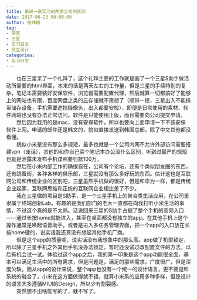 ```yaml
---
title: 来说一说实习的两家公司的区别
date: 2017-06-23 00:00:00
author: 徐炜楠
tag: 
- 随笔
- 三星
- 实习日志
- 交互设计
categories: 
- 实习日志
---
```

<p>　　也在三星呆了一个礼拜了，这个礼拜主要的工作就是画了一个三星S助手做活动所需要的html界面，本来的话是两天左右的工作量，但是三星的手续特别的复杂，笔记本需要装好安保软件，浏览器需要配置代理，然后就算一切都搞好了能够上的网站也有限，百度网盘之类的云存储就不用想了（顺带一提，三星出入不能携带储存设备，手机需要遮挡摄像头，出入都要安检），即便是日常使用的素材、软件网站也没有办法正常访问。软件是只能使用正版，而且需要向公司提交申请。<br>　　然后因为我用的是mac，没有安保软件，所以也要向上面申请一下不装安保软件上网。申请的邮件还是韩文的，貌似直接发送到韩国总部，除了中文其他都没看懂。<br>　　貌似小米是没有那么多规矩，最多也就是一个公司内网不允许外部访问需要搭建vpn（废话），其他的和你自己买个笔记本办公没什么区别，听到过最严的规矩也就是泄露未发布手机谍照要罚款100万。<br>　　然后在小米内部工作的确很自在，公司有个论坛，还有个类似朋友圈的东西，还有跳蚤街，各种各样的俱乐部，三星就没有那么多好玩的东西。估计这也是互联网公司和传统企业的区别吧，三星虽然手机做的很好，但是和华为一样，都是传统企业起家，互联网思维和正统的互联网企业相比差了不少。<br>　　我在三星做的项目是S助手，是一个三星手机上的聚合类生活应用，在公司里隶属于终端创新Lab。有趣的是我们部门的老大一直都在向我打听小米生活的事情，不过这个真的是不太熟。话说回来三星的S助手占据了整个手机的高频入口——通过长按home就能进入，甚至在桌面都没有独立的app。在其他手机上这个操作通常是唤起语音助手，或者是进入多任务管理界面，把一个app的入口放在长按home键的，说实话我还真没有想起其他手机厂商。<br>　　但是这个app的质量呢，说实话没有我想象中的那么高。app做了机型锁定，所以除了三星手机之外其他手机没办法锁定，暂时还没试过改配置文件的方法，以后有机会试一试。体验过这个app之后，我的第一印象是这个app功能很全面，基本可以满足生活中的所有需求，但是问题是，满足的那些需求，广度很广，但是深度欠缺。而从app的设计来说，整个app也没有一个统一的设计语言，更不要提和系统的融合了，小米在这方面做得就不错，就算小米系的应用多种多样，但是设计的语言大多遵循MIUI的Design，所以少有割裂感。<br>　　突然想不出啥能写的了，就不写了。</p>